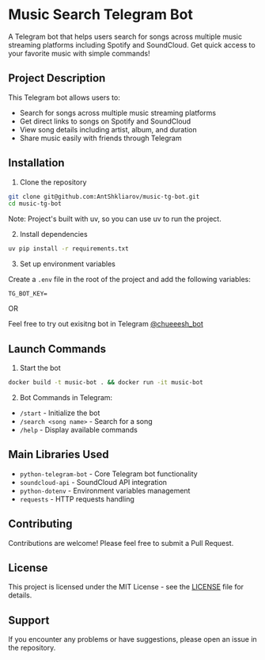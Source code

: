# Music Search Telegram Bot

A Telegram bot that helps users search for songs across multiple music streaming platforms including Spotify and SoundCloud. Get quick access to your favorite music with simple commands!

## Project Description

This Telegram bot allows users to:
- Search for songs across multiple music streaming platforms
- Get direct links to songs on Spotify and SoundCloud
- View song details including artist, album, and duration
- Share music easily with friends through Telegram

## Installation

1. Clone the repository

```bash
git clone git@github.com:AntShkliarov/music-tg-bot.git
cd music-tg-bot
```
Note: Project's built with uv, so you can use uv to run the project.

2. Install dependencies

```bash
uv pip install -r requirements.txt
```

3. Set up environment variables


Create a `.env` file in the root of the project and add the following variables:

```
TG_BOT_KEY=
``` 

OR 

Feel free to try out exisitng bot in Telegram [@chueeesh_bot](https://t.me/chueeesh_bot)

## Launch Commands

1. Start the bot

```bash
docker build -t music-bot . && docker run -it music-bot
```

2. Bot Commands in Telegram:
- `/start` - Initialize the bot
- `/search <song name>` - Search for a song
- `/help` - Display available commands

## Main Libraries Used

- `python-telegram-bot` - Core Telegram bot functionality
- `soundcloud-api` - SoundCloud API integration
- `python-dotenv` - Environment variables management
- `requests` - HTTP requests handling

## Contributing

Contributions are welcome! Please feel free to submit a Pull Request.

## License

This project is licensed under the MIT License - see the [LICENSE](LICENSE) file for details.

## Support

If you encounter any problems or have suggestions, please open an issue in the repository.
